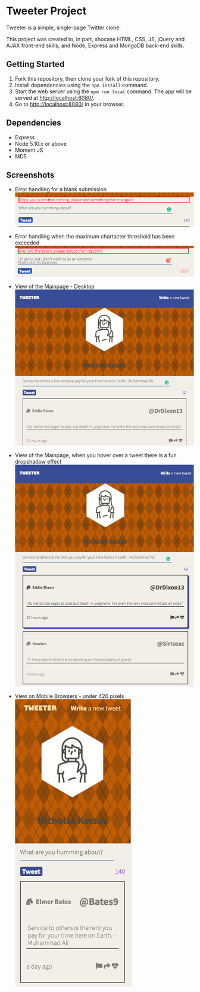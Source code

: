 # Tweeter Project

Tweeter is a simple, single-page Twitter clone.

This project was created to, in part, shocase HTML, CSS, JS, jQuery and AJAX front-end skills, and Node, Express and MongoDB back-end skills.



## Getting Started

1. Fork this repository, then clone your fork of this repository.
2. Install dependencies using the `npm install` command.
3. Start the web server using the `npm run local` command. The app will be served at <http://localhost:8080/>.
4. Go to <http://localhost:8080/> in your browser.

## Dependencies

- Express
- Node 5.10.x or above
- Moment JS
- MD5

## Screenshots
- Error handling for a blank submission
!["Error handling for a blank submission"](https://github.com/DyerMaker42/tweeter/blob/master/docs/Tweeter%20-%20error%20empty%20submission.png)



- Error handling when the maximum chartacter threshold has been exceeded
!["Error handling when the maximum chartacter threshold has been exceeded"](https://github.com/DyerMaker42/tweeter/blob/master/docs/Tweeter%20-%20error%20over%20character%20limit.png)



- View of the Mainpage - Desktop
!["View of the Mainpage - Desktop"](https://github.com/DyerMaker42/tweeter/blob/master/docs/Tweeter%20Main%20View%2C%20no%20hover.png)

- View of the Mainpage, when you hover over a tweet there is a fun dropshadow effect
!["View of the Mainpage, when you hover over a tweet there is a fun dropshadow effect"](https://github.com/DyerMaker42/tweeter/blob/master/docs/Tweeter-%20Main%20View%20hover%20with%20dropshadow.png)

- View on Mobile Browsers - under 420 pixels                                     
!["View on Mobile Browsers"](https://github.com/DyerMaker42/tweeter/blob/master/docs/Tweeter-Mobile%20View.png)
